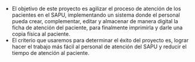 - El objetivo de este proyecto es agilizar el proceso de atención de los pacientes en el SAPU, implementando un sistema donde el personal pueda crear, complementar, editar y almacenar de manera digital la ficha de atención del paciente, para finalmente imprimirla y darle una copia física al paciente.
- El criterio que usaremos para determinar el éxito del proyecto es, lograr hacer el trabajo más fácil al personal de atención del SAPU y reducir el tiempo de atención al paciente.